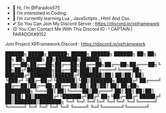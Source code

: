 - 👋 Hi, I’m @Paradox575
- 👀 I’m interested in Coding.
- 🌱 I’m currently learning Lua , JavaSctipts , Html And Css.
- ✔  So You Can Join My Discord Server : https://discord.io/xpframework
- 😊 You Can Contact Me With This Discord ID : ! CAPTAiN | PARADOX#9152

Join Project XPFramework Discord : https://discord.io/xpframework


██████╗  █████╗ ██████╗  █████╗ ██████╗  ██████╗ ██╗  ██╗ ██╗ ██╗  █████╗  ██╗███████╗██████╗ 
██╔══██╗██╔══██╗██╔══██╗██╔══██╗██╔══██╗██╔═══██╗╚██╗██╔╝████████╗██╔══██╗███║██╔════╝╚════██╗
██████╔╝███████║██████╔╝███████║██║  ██║██║   ██║ ╚███╔╝ ╚██╔═██╔╝╚██████║╚██║███████╗ █████╔╝
██╔═══╝ ██╔══██║██╔══██╗██╔══██║██║  ██║██║   ██║ ██╔██╗ ████████╗ ╚═══██║ ██║╚════██║██╔═══╝ 
██║     ██║  ██║██║  ██║██║  ██║██████╔╝╚██████╔╝██╔╝ ██╗╚██╔═██╔╝ █████╔╝ ██║███████║███████╗
╚═╝     ╚═╝  ╚═╝╚═╝  ╚═╝╚═╝  ╚═╝╚═════╝  ╚═════╝ ╚═╝  ╚═╝ ╚═╝ ╚═╝  ╚════╝  ╚═╝╚══════╝╚══════╝
